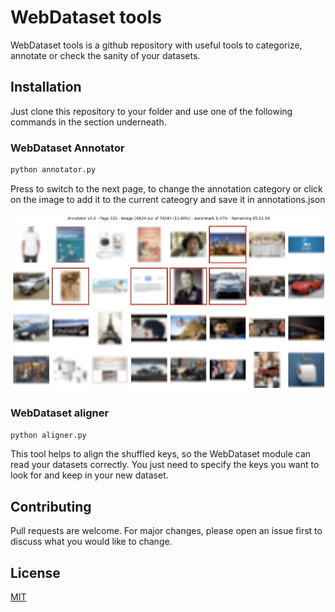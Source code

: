 # WebDataset tools

WebDataset tools is a github repository with useful tools to categorize, annotate or check the sanity of your datasets.

## Installation

Just clone this repository to your folder and use one of the following commands in the section underneath.

### WebDataset Annotator

```python
python annotator.py
```

Press <space> to switch to the next page, <c> to change the annotation category or click on the image to add it to the current cateogry and save it in annotations.json

![Screenshot](screenshot.png)

### WebDataset aligner

```python
python aligner.py
```

This tool helps to align the shuffled keys, so the WebDataset module can read your datasets correctly.
You just need to specify the keys you want to look for and keep in your new dataset.

## Contributing
Pull requests are welcome. For major changes, please open an issue first to discuss what you would like to change.

## License
[MIT](https://choosealicense.com/licenses/mit/)